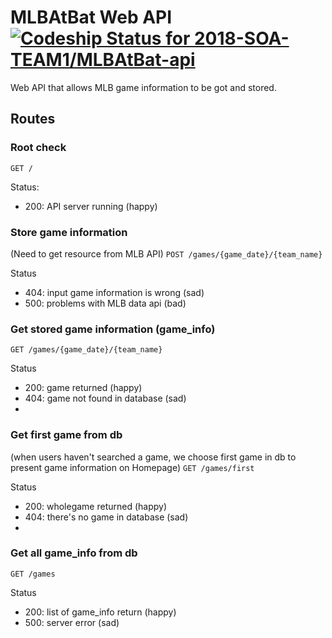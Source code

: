 # MLBAtBat Web API [ ![Codeship Status for 2018-SOA-TEAM1/MLBAtBat-api](https://app.codeship.com/projects/5f304940-d9fa-0136-10e4-6299a0408108/status?branch=master)](https://app.codeship.com/projects/317466)
Web API that allows MLB game information to be got and stored.


## Routes

### Root check

`GET /`

Status:

- 200: API server running (happy)

### Store game information
(Need to get resource from MLB API)
`POST /games/{game_date}/{team_name}`

Status
- 404: input game information is wrong (sad)
- 500: problems with MLB data api (bad)

### Get stored game information (game_info)
`GET /games/{game_date}/{team_name}`

Status
- 200: game returned (happy)
- 404: game not found in database (sad)
- 
### Get first game from db 
(when users haven't searched a game, we choose first game in db to present game information on Homepage)
`GET /games/first`

Status
- 200: wholegame returned (happy)
- 404: there's no game in database (sad)
- 
### Get all game_info from db 
`GET /games`

Status
- 200: list of game_info return (happy)
- 500: server error (sad)
